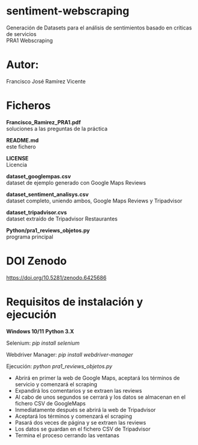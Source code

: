 # sentiment-webscraping
Generación de Datasets para el análisis de sentimientos basado en críticas de servicios    
PRA1 Webscraping

# Autor: 
Francisco José Ramírez Vicente

# Ficheros

**Francisco_Ramirez_PRA1.pdf**   
soluciones a las preguntas de la práctica

**README.md**   
este fichero

**LICENSE**   
Licencia

**dataset_googlempas.csv**          
dataset de ejemplo generado con Google Maps Reviews

**dataset_sentiment_analisys.csv**  
dataset completo, uniendo ambos, Google Maps Reviews y Tripadvisor

**dataset_tripadvisor.cvs**         
dataset extraído de Tripadvisor Restaurantes

**Python/pra1_reviews_objetos.py**         
programa principal

# DOI Zenodo
https://doi.org/10.5281/zenodo.6425686

# Requisitos de instalación y ejecución
**Windows 10/11**
**Python 3.X**

Selenium: 
*pip install selenium*

Webdriver Manager: 
*pip install webdriver-manager*

Ejecución:
*python pra1_reviews_objetos.py*

* Abrirá en primer la web de Google Maps, aceptará los términos de servicio y comenzará el scraping
* Expandirá los comentarios y se extraen las reviews
* Al cabo de unos segundos se cerrará y los datos se almacenan en el fichero CSV de GoogleMaps
* Inmediatamente después se abrirá la web de Tripadvisor
* Aceptará los términos y comenzará el scraping
* Pasará dos veces de página y se extraen las reviews
* Los datos se guardan en el fichero CSV de Tripadvisor
* Termina el proceso cerrando las ventanas
